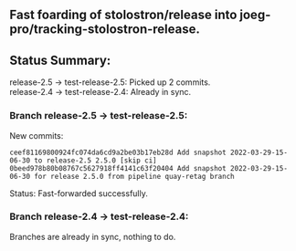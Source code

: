 ## Fast foarding of stolostron/release into joeg-pro/tracking-stolostron-release.

## Status Summary:

release-2.5 -> test-release-2.5: Picked up 2 commits.  
release-2.4 -> test-release-2.4: Already in sync.  

### Branch release-2.5 -> test-release-2.5:

New commits:

```
ceef81169800924fc074da6cd9a2be03b17eb28d Add snapshot 2022-03-29-15-06-30 to release-2.5 2.5.0 [skip ci]
0beed978b80b08767c5627918ff4141c63f20404 Add snapshot 2022-03-29-15-06-30 for release 2.5.0 from pipeline quay-retag branch
```

Status: Fast-forwarded successfully.

### Branch release-2.4 -> test-release-2.4:

Branches are already in sync, nothing to do.
